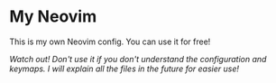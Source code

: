 # My Neovim

This is my own Neovim config. You can use it for free!

*Watch out! Don't use it if you don't understand the configuration and keymaps.*
*I will explain all the files in the future for easier use!*
